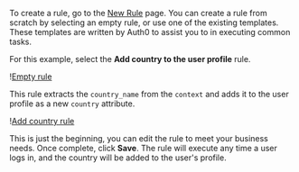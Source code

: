 To create a rule, go to the <a href="$manage_url/#/rules/new" target="_blank">New Rule</a> page. You can create a rule from scratch by selecting an empty rule, or use one of the existing templates. These templates are written by Auth0 to assist you to in executing common tasks. 

For this example, select the **Add country to the user profile** rule.

!<a href="/media/articles/rules/rule-choose-add-country-template.png" target="_blank">Empty rule</a>

This rule extracts the `country_name` from the `context` and adds it to the user profile as a new `country` attribute.

!<a href="/media/articles/rules/rule-create-add-country-country.png" target="_blank">Add country rule</a>

This is just the beginning, you can edit the rule to meet your business needs. Once complete, click **Save**. The rule will execute any time a user logs in, and the country will be added to the user's profile.
